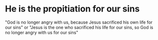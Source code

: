 # He is the propitiation for our sins

"God is no longer angry with us, because Jesus sacrificed his own life for our sins" or "Jesus is the one who sacrificed his life for our sins, so God is no longer angry with us for our sins"

